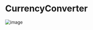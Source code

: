 # CurrencyConverter
![image](https://user-images.githubusercontent.com/80124348/118379915-99a49780-b5de-11eb-841c-2c76f78459c7.png)
